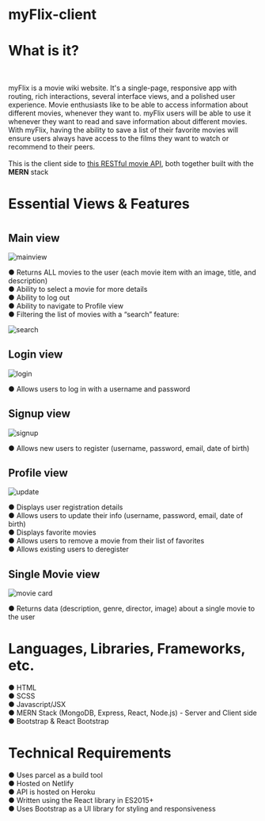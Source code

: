 # myFlix-client

<h1>What is it?</h1> <br>

myFlix is a movie wiki website. It's a single-page, responsive app with routing, rich interactions, several interface views,
and a polished user experience. Movie enthusiasts like to be able to access information about different movies,
whenever they want to. myFlix users will be able to use it whenever they want to read and save information
about different movies. With myFlix, having the ability to save a list of their favorite movies will ensure
users always have access to the films they want to watch or recommend to their peers.
<br>
<br>
This is the client side to  [this RESTful movie API](https://github.com/priya-km/myflix-app "this RESTful movie API"), both together built with the **MERN** stack
<br>
<h1>Essential Views & Features<h1>
<h2>Main view</h2>
  
![mainview](https://github.com/priya-km/myFlix-client/assets/118628757/2bd11aed-e267-4cd6-9e11-afdb9a238820 "Screenshot of mainview")
  
● Returns ALL movies to the user (each movie item with an image, title, and description)<br>
● Ability to select a movie for more details<br>
● Ability to log out<br>
● Ability to navigate to Profile view<br>
● Filtering the list of movies with a “search” feature: <br>
  
  ![search](https://github.com/priya-km/myFlix-client/assets/118628757/306c114c-a415-42c5-874e-14e09eb4dad7 "Screenshot of filter feature")

<h2>Login view</h2>
  
  ![login](https://github.com/priya-km/myFlix-client/assets/118628757/188ec49f-fc67-429f-bd75-126e1a9d4b1e "Screenshot of login view")

● Allows users to log in with a username and password

<h2>Signup view</h2>
  
  ![signup](https://github.com/priya-km/myFlix-client/assets/118628757/63451040-8d14-4fc1-9f6e-cbb18ffd9b58)
  
● Allows new users to register (username, password, email, date of birth)

<h2>Profile view</h2>
  
  ![update](https://github.com/priya-km/myFlix-client/assets/118628757/233c1d50-a9bd-49b0-90f4-4651d4f6fe3b "Screenshot of profile view")
  
● Displays user registration details<br>
● Allows users to update their info (username, password, email, date of birth)<br>
● Displays favorite movies<br>
● Allows users to remove a movie from their list of favorites<br>
● Allows existing users to deregister
<br>
  
<h2>Single Movie view</h2>
  
  ![movie card](https://github.com/priya-km/myFlix-client/assets/118628757/fd06f8ea-2046-437b-820e-2c0d302c14ff "Screenshot of single movie view")

● Returns data (description, genre, director, image) about a single movie to the user<br>

<h1>Languages, Libraries, Frameworks, etc.</h1>
● HTML <br>
● SCSS <br>
● Javascript/JSX <br>
● MERN Stack (MongoDB, Express, React, Node.js) - Server and Client side <br>
● Bootstrap & React Bootstrap <br>
  
<h1>Technical Requirements</h1>
● Uses parcel as a build tool<br>
● Hosted on Netlify<br>
● API is hosted on Heroku<br>  
● Written using the React library in ES2015+ <br>
● Uses Bootstrap as a UI library for styling and responsiveness<br>

